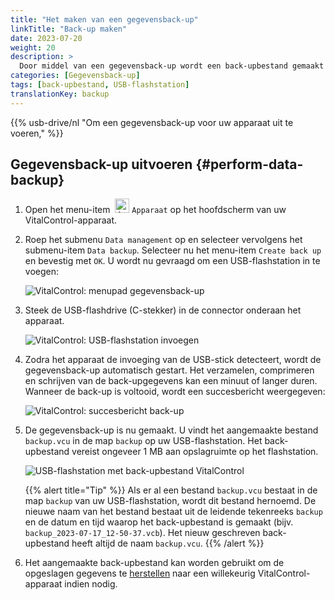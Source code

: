 ```yaml
---
title: "Het maken van een gegevensback-up"
linkTitle: "Back-up maken"
date: 2023-07-20
weight: 20
description: >
  Door middel van een gegevensback-up wordt een back-upbestand gemaakt dat alle gegevens bevat die zijn opgeslagen op het VitalControl-apparaat.
categories: [Gegevensback-up]
tags: [back-upbestand, USB-flashstation]
translationKey: backup
---
```

{{% usb-drive/nl "Om een gegevensback-up voor uw apparaat uit te voeren," %}}

## Gegevensback-up uitvoeren {#perform-data-backup}

1. Open het menu-item &nbsp;<img src="/icons/device.svg" width="23" align="bottom" alt="Apparaat" /> `Apparaat` op het hoofdscherm van uw VitalControl-apparaat.

2. Roep het submenu `Data management` op en selecteer vervolgens het submenu-item `Data backup`. Selecteer nu het menu-item `Create back up` en bevestig met `OK`. U wordt nu gevraagd om een USB-flashstation in te voegen:

   ![VitalControl: menupad gegevensback-up](../images/backup.png "Roep gegevensback-up op")

3. Steek de USB-flashdrive (C-stekker) in de connector onderaan het apparaat.

   ![VitalControl: USB-flashstation invoegen](/images/firmware/update/plug-in-dual-usb-stick.svg "USB-flashstation invoegen")

4. Zodra het apparaat de invoeging van de USB-stick detecteert, wordt de gegevensback-up automatisch gestart. Het verzamelen, comprimeren en schrijven van de back-upgegevens kan een minuut of langer duren. Wanneer de back-up is voltooid, wordt een succesbericht weergegeven:

   ![VitalControl: succesbericht back-up](../images/backup-done.png "Succes gegevensback-up")

5. De gegevensback-up is nu gemaakt. U vindt het aangemaakte bestand `backup.vcu` in de map `backup` op uw USB-flashstation. Het back-upbestand vereist ongeveer 1 MB aan opslagruimte op het flashstation.

   ![USB-flashstation met back-upbestand VitalControl](../images/backup-file.png "USB-flashstation met back-upbestand")

   {{% alert title="Tip" %}}
  Als er al een bestand `backup.vcu` bestaat in de map `backup` van uw USB-flashstation, wordt dit bestand hernoemd. De nieuwe naam van het bestand bestaat uit de leidende tekenreeks `backup` en de datum en tijd waarop het back-upbestand is gemaakt (bijv. `backup_2023-07-17_12-50-37.vcb`). Het nieuw geschreven back-upbestand heeft altijd de naam `backup.vcu`.
    {{% /alert %}}

6. Het aangemaakte back-upbestand kan worden gebruikt om de opgeslagen gegevens te [herstellen](../restore) naar een willekeurig VitalControl-apparaat indien nodig.
